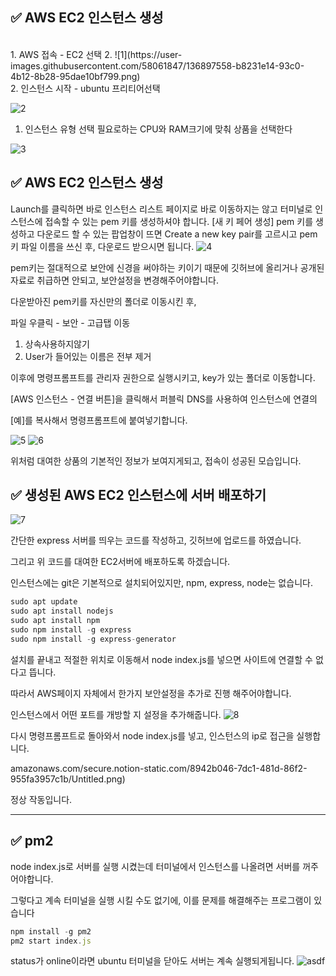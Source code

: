 ## ✅ AWS EC2 인스턴스 생성
<br>
1. AWS 접속 - EC2 선택
2. 
    ![1](https://user-images.githubusercontent.com/58061847/136897558-b8231e14-93c0-4b12-8b28-95dae10bf799.png)

<br>
2. 인스턴스 시작 - ubuntu 프리티어선택

![2](https://user-images.githubusercontent.com/58061847/136897588-a5fe62ef-c272-463a-9cc0-1c1b9ef8c9b8.png)
<br>
1. 인스턴스 유형 선택
    필요로하는 CPU와 RAM크기에 맞춰 상품을 선택한다

![3](https://user-images.githubusercontent.com/58061847/136897609-31b41e8d-1349-41d1-aa30-55ac14b36624.png)


## ✅ AWS EC2 인스턴스 생성

Launch를 클릭하면 바로 인스턴스 리스트 페이지로 바로 이동하지는 않고 터미널로 인스턴스에 접속할 수 있는 pem 키를 생성하셔야 합니다. [새 키 페어 생성]
pem 키를 생성하고 다운로드 할 수 있는 팝업창이 뜨면 Create a new key pair를 고르시고 pem 키 파일 이름을 쓰신 후, 다운로드 받으시면 됩니다.
![4](https://user-images.githubusercontent.com/58061847/136897621-1d4fc5ee-2ece-4a63-bd9e-7da6dd117a72.png)


pem키는 절대적으로 보안에 신경을 써야하는 키이기 때문에 깃허브에 올리거나 공개된 자료로 취급하면 안되고, 보안설정을 변경해주어야합니다.

다운받아진 pem키를 자신만의 폴더로 이동시킨 후, 

파일 우클릭 - 보안 - 고급탭 이동

1. 상속사용하지않기
2. User가 들어있는 이름은 전부 제거

이후에 명령프롬프트를 관리자 권한으로 실행시키고, key가 있는 폴더로 이동합니다. 

[AWS 인스턴스 - 연결 버튼]을 클릭해서 퍼블릭 DNS를 사용하여 인스턴스에 연결의

[예]를 복사해서 명령프롬프트에 붙여넣기합니다.

 ![5](https://user-images.githubusercontent.com/58061847/136897636-8b9456da-3c64-469b-a8e1-e68a69c97e20.png)
![6](https://user-images.githubusercontent.com/58061847/136897639-789a0983-5ab2-4ea3-8f16-7299c2eea3d9.png)

위처럼 대여한 상품의 기본적인 정보가 보여지게되고, 접속이 성공된 모습입니다.

## ✅ 생성된 AWS EC2 인스턴스에 서버 배포하기
![7](https://user-images.githubusercontent.com/58061847/136897659-88e33ded-0cd2-436e-a623-81e94c2d07be.png)

간단한 express 서버를 띄우는 코드를 작성하고, 깃허브에 업로드를 하였습니다.

그리고 위 코드를 대여한 EC2서버에 배포하도록 하겠습니다.

인스턴스에는 git은 기본적으로 설치되어있지만, npm, express, node는 없습니다.

```jsx
sudo apt update
sudo apt install nodejs
sudo apt install npm
sudo npm install -g express
sudo npm install -g express-generator
```

설치를 끝내고 적절한 위치로 이동해서 node index.js를 넣으면  사이트에 연결할 수 없다고 뜹니다.

따라서 AWS페이지 자체에서 한가지 보안설정을 추가로 진행 해주어야합니다.

인스턴스에서 어떤 포트를 개방할 지 설정을 추가해줍니다.
![8](https://user-images.githubusercontent.com/58061847/136897751-062f23f5-3848-4b81-9ac0-61ff90427a51.png)

다시 명령프롬프트로 돌아와서 node index.js를 넣고, 인스턴스의 ip로 접근을 실행합니다.

amazonaws.com/secure.notion-static.com/8942b046-7dc1-481d-86f2-955fa3957c1b/Untitled.png)

정상 작동입니다.

---
##  ✅ pm2 

node index.js로 서버를 실행 시켰는데 터미널에서 인스턴스를 나올려면 서버를 꺼주어야합니다.

그렇다고 계속 터미널을 실행 시킬 수도 없기에, 이를 문제를 해결해주는 프로그램이 있습니다

```jsx
npm install -g pm2
pm2 start index.js
```


status가 online이라면 ubuntu 터미널을 닫아도 서버는 계속 실행되게됩니다.
![asdf](https://user-images.githubusercontent.com/58061847/136897815-8092db64-b3c2-432e-9e5d-51ce76c0d6bb.png)


